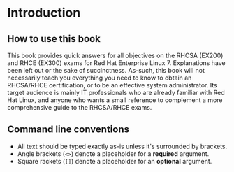 # Introduction

## How to use this book

This book provides quick answers for all objectives on the RHCSA (EX200) and RHCE (EX300) exams for Red Hat Enterprise Linux 7. Explanations have been left out or the sake of succinctness. As-such, this book will not necessarily teach you everything you need to know to obtain an RHCSA/RHCE certification, or to be an effective system administrator. Its target audience is mainly IT professionals who are already familiar with Red Hat Linux, and anyone who wants a small reference to complement a more comprehensive guide to the RHCSA/RHCE exams.

## Command line conventions

- All text should be typed exactly as-is unless it's surrounded by brackets.
- Angle brackets (`<>`) denote a placeholder for a **required** argument.
- Square rackets (`[]`) denote a placeholder for an **optional** argument.
